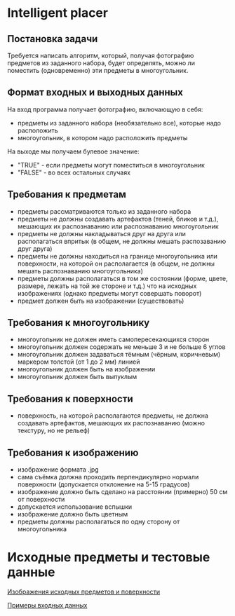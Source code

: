 # Intelligent placer
## Постановка задачи
Требуется написать алгоритм, который, получая фотографию предметов из заданного набора, будет определять, можно ли поместить (одновременно) эти предметы в многоугольник. 
## Формат входных и выходных данных
На вход программа получает фотографию, включающую в себя:
- предметы из заданного набора (необязательно все), которые надо расположить 
- многоугольник, в котором надо расположить предметы

На выходе мы получаем булевое значение:
- "TRUE" - если предметы могут поместиться в многоугольник
- "FALSE" - во всех остальных случаях
## Требования к предметам
- предметы рассматриваются только из заданного набора
- предметы не должны создавать артефактов (теней, бликов и т.д.), мешающих их распознаванию или распознаванию многоугольник 
- предметы не должны накладываться друг на друга или располагаться впритык (в общем, не должны мешать распозаванию друг друга)
- предметы не должны находиться на границе многоугольника или поверхности, на которой он располагается (в общем, не должны мешать распознаванию многоугольника)
- предметы должны располагаться в том же состоянии (форме, цвете, размере, лежать на той же стороне и т.д.) что на исходных изображениях (однако предметы могут совершать поворот)
- предмет должен быть на изображении (существовать)
## Требования к многоугольнику
- многоугольник не должен иметь самопересекающихся сторон
- многоугольник должен содержать не меньше 3 и не больше 6 углов
- многоугольник должен задаваться тёмным (чёрным, коричневым) маркером толстой (от 1 до 2 мм) линией
- многоугольник должен быть на изображении
- многоугольник должен быть выпуклым
## Требования к поверхности
- поверхность, на которой располагаются предметы, не должна создавать артефактов, мешающих их распознаванию (можно текстуру, но не рельеф)
## Требования к изображению
- изображение формата .jpg
- сама съёмка должна проходить перпендикулярно нормали поверхности (допускается отклонение на 5-15 градусов)
- изображение должно быть сделано на расстоянии (примерно) 50 см от поверхности
- допускается использование вспышки
- изображение должно быть цветным
- предметы должны располагаться по одну сторону от многоугольника
# Исходные предметы и тестовые данные
[Изображения исходных предметов и поверхности](objects)

[Примеры входных данных](tests)
